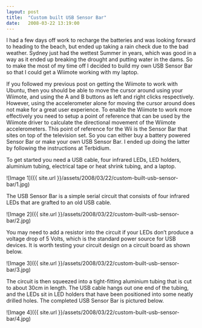 ```yaml
---
layout: post
title:  "Custom built USB Sensor Bar"
date:   2008-03-22 13:19:00
---
```


I had a few days off work to recharge the batteries and was looking forward to heading to the beach, but ended up taking a rain check due to the bad weather. Sydney just had the wettest Summer in years, which was good in a way as it ended up breaking the drought and putting water in the dams. So to make the most of my time off I decided to build my own USB Sensor Bar so that I could get a Wiimote working with my laptop.

If you followed my previous post on getting the Wiimote to work with Ubuntu, then you should be able to move the cursor around using your Wiimote, and using the A and B buttons as left and right clicks respectively. However, using the accelerometer alone for moving the cursor around does not make for a great user experience. To enable the Wiimote to work more effectively you need to setup a point of reference that can be used by the Wiimote driver to calculate the directional movement of the Wiimote accelerometers. This point of reference for the Wii is the Sensor Bar that sites on top of the television set. So you can either buy a battery powered Sensor Bar or make your own USB Sensor Bar. I ended up doing the latter by following the instructions at Terbidium.

To get started you need a USB cable, four infrared LEDs, LED holders, aluminium tubing, electrical tape or heat shrink tubing, and a laptop.

![Image 1]({{ site.url }}/assets/2008/03/22/custom-built-usb-sensor-bar/1.jpg)

The USB Sensor Bar is a simple serial circuit that consists of four infrared LEDs that are grafted to an old USB cable.

![Image 2]({{ site.url }}/assets/2008/03/22/custom-built-usb-sensor-bar/2.jpg)

You may need to add a resistor into the circuit if your LEDs don’t produce a voltage drop of 5 Volts, which is the standard power source for USB devices. It is worth testing your circuit design on a circuit board as shown below.

![Image 3]({{ site.url }}/assets/2008/03/22/custom-built-usb-sensor-bar/3.jpg)

The circuit is then squeezed into a tight-fitting aluminium tubing that is cut to about 30cm in length. The USB cable hangs out one end of the tubing, and the LEDs sit in LED holders that have been positioned into some neatly drilled holes. The completed USB Sensor Bar is pictured below.

![Image 4]({{ site.url }}/assets/2008/03/22/custom-built-usb-sensor-bar/4.jpg)
